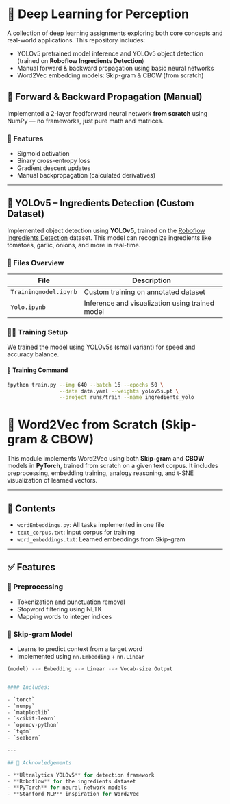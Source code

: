 # 🧠 Deep Learning for Perception

A collection of deep learning assignments exploring both core concepts and real-world applications. This repository includes:

- YOLOv5 pretrained model inference and YOLOv5 object detection (trained on **Roboflow Ingredients Detection**)
- Manual forward & backward propagation using basic neural networks
- Word2Vec embedding models: Skip-gram & CBOW (from scratch)

## 🧮 Forward & Backward Propagation (Manual)

Implemented a 2-layer feedforward neural network **from scratch** using NumPy — no frameworks, just pure math and matrices.

### 🔧 Features
- Sigmoid activation
- Binary cross-entropy loss
- Gradient descent updates
- Manual backpropagation (calculated derivatives)
---


## 🍅 YOLOv5 – Ingredients Detection (Custom Dataset)

Implemented object detection using **YOLOv5**, trained on the [Roboflow Ingredients Detection]([https://universe.roboflow.com/](https://universe.roboflow.com/test-model-rqcm2/ingredients-detection-yolov8)) dataset. This model can recognize ingredients like tomatoes, garlic, onions, and more in real-time.


### 📁 Files Overview

| File | Description |
|------|-------------|
| `Trainingmodel.ipynb` | Custom training on annotated dataset |
| `Yolo.ipynb` | Inference and visualization using trained model |


### 🏋️‍♂️ Training Setup

We trained the model using YOLOv5s (small variant) for speed and accuracy balance.

#### 🚀 Training Command

```bash
!python train.py --img 640 --batch 16 --epochs 50 \
                 --data data.yaml --weights yolov5s.pt \
                 --project runs/train --name ingredients_yolo

```

# 🧠 Word2Vec from Scratch (Skip-gram & CBOW)

This module implements Word2Vec using both **Skip-gram** and **CBOW** models in **PyTorch**, trained from scratch on a given text corpus. It includes preprocessing, embedding training, analogy reasoning, and t-SNE visualization of learned vectors.

---

## 📄 Contents

- `wordEmbeddings.py`: All tasks implemented in one file
- `text_corpus.txt`: Input corpus for training
- `word_embeddings.txt`: Learned embeddings from Skip-gram

---

## ✅ Features

### 🔹 Preprocessing
- Tokenization and punctuation removal
- Stopword filtering using NLTK
- Mapping words to integer indices

### 🔹 Skip-gram Model

- Learns to predict context from a target word
- Implemented using `nn.Embedding` + `nn.Linear`

```python
(model) --> Embedding --> Linear --> Vocab-size Output


#### Includes:

- `torch`
- `numpy`
- `matplotlib`
- `scikit-learn`
- `opencv-python`
- `tqdm`
- `seaborn`

---

## 🙌 Acknowledgements

- **Ultralytics YOLOv5** for detection framework  
- **Roboflow** for the ingredients dataset  
- **PyTorch** for neural network models  
- **Stanford NLP** inspiration for Word2Vec  
